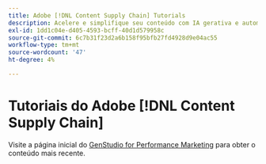 ```yaml
---
title: Adobe [!DNL Content Supply Chain] Tutorials
description: Acelere e simplifique seu conteúdo com IA gerativa e automação inteligente. A cadeia de fornecimento de conteúdo do Adobe é uma solução completa que permite planejar, criar, entregar e analisar o conteúdo.
exl-id: 1dd1c04e-d405-4593-bcff-40d1d579958c
source-git-commit: 6c7b31f23d2a6b158f95bfb27fd4928d9e04ac55
workflow-type: tm+mt
source-wordcount: '47'
ht-degree: 4%

---
```


# Tutoriais do Adobe [!DNL Content Supply Chain]

Visite a página inicial do [GenStudio for Performance Marketing](https://experienceleague.adobe.com/en/browse/genstudio-for-performance-marketing) para obter o conteúdo mais recente.

